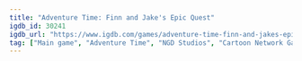 ```yaml
---
title: "Adventure Time: Finn and Jake's Epic Quest"
igdb_id: 30241
igdb_url: "https://www.igdb.com/games/adventure-time-finn-and-jakes-epic-quest"
tag: ["Main game", "Adventure Time", "NGD Studios", "Cartoon Network Games", "Adventure", "Single player", "Bird view / Isometric", "Action"]
---
```

